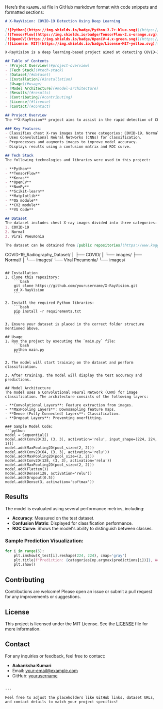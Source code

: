 Here’s the `README.md` file in GitHub markdown format with code snippets and formatted sections:

```md
# X-RayVision: COVID-19 Detection Using Deep Learning

[![Python](https://img.shields.io/badge/Python-3.7+-blue.svg)](https://www.python.org/)
[![TensorFlow](https://img.shields.io/badge/TensorFlow-2.x-orange.svg)](https://www.tensorflow.org/)
[![OpenCV](https://img.shields.io/badge/OpenCV-4.x-green.svg)](https://opencv.org/)
[![License: MIT](https://img.shields.io/badge/License-MIT-yellow.svg)](https://opensource.org/licenses/MIT)

X-RayVision is a deep learning-based project aimed at detecting COVID-19 from chest X-ray images. It leverages Convolutional Neural Networks (CNNs) to classify X-rays into three categories: COVID-19, Normal, and Viral Pneumonia. The project showcases the power of AI in medical diagnostics, particularly during the COVID-19 pandemic.

## Table of Contents
- [Project Overview](#project-overview)
- [Tech Stack](#tech-stack)
- [Dataset](#dataset)
- [Installation](#installation)
- [Usage](#usage)
- [Model Architecture](#model-architecture)
- [Results](#results)
- [Contributing](#contributing)
- [License](#license)
- [Contact](#contact)

## Project Overview
The **X-RayVision** project aims to assist in the rapid detection of COVID-19 using chest X-ray images. The system is designed to classify X-rays into three distinct categories: COVID-19, Normal, and Viral Pneumonia. This tool can support healthcare workers by automating the diagnostic process.

### Key Features:
- Classifies chest X-ray images into three categories: COVID-19, Normal, and Viral Pneumonia.
- Uses Convolutional Neural Networks (CNNs) for classification.
- Preprocesses and augments images to improve model accuracy.
- Displays results using a confusion matrix and ROC curve.

## Tech Stack
The following technologies and libraries were used in this project:

- **Python**  
- **TensorFlow**  
- **Keras**  
- **OpenCV**  
- **NumPy**  
- **Scikit-learn**  
- **Matplotlib**  
- **OS module**  
- **CV2 module**  
- **VS Code**

## Dataset
The dataset includes chest X-ray images divided into three categories:
1. COVID-19
2. Normal
3. Viral Pneumonia

The dataset can be obtained from [public repositories](https://www.kaggle.com/datasets) and organized in the following directory structure:

```
COVID-19_Radiography_Dataset/
│
├── COVID/
│   └── images/
├── Normal/
│   └── images/
└── Viral Pneumonia/
    └── images/
```

## Installation
1. Clone this repository:
    ```bash
    git clone https://github.com/yourusername/X-RayVision.git
    cd X-RayVision
    ```

2. Install the required Python libraries:
    ```bash
    pip install -r requirements.txt
    ```

3. Ensure your dataset is placed in the correct folder structure mentioned above.

## Usage
1. Run the project by executing the `main.py` file:
    ```bash
    python main.py
    ```

2. The model will start training on the dataset and perform classification.

3. After training, the model will display the test accuracy and predictions.

## Model Architecture
The model uses a Convolutional Neural Network (CNN) for image classification. The architecture consists of the following layers:

- **Convolutional Layers**: Feature extraction from images.
- **MaxPooling Layers**: Downsampling feature maps.
- **Dense (Fully Connected) Layers**: Classification.
- **Dropout Layers**: Preventing overfitting.

### Sample Model Code:
```python
model = Sequential()
model.add(Conv2D(32, (3, 3), activation='relu', input_shape=(224, 224, 1)))
model.add(MaxPooling2D(pool_size=(2, 2)))
model.add(Conv2D(64, (3, 3), activation='relu'))
model.add(MaxPooling2D(pool_size=(2, 2)))
model.add(Conv2D(128, (3, 3), activation='relu'))
model.add(MaxPooling2D(pool_size=(2, 2)))
model.add(Flatten())
model.add(Dense(128, activation='relu'))
model.add(Dropout(0.5))
model.add(Dense(3, activation='softmax'))
```

## Results
The model is evaluated using several performance metrics, including:

- **Accuracy**: Measured on the test dataset.
- **Confusion Matrix**: Displayed for classification performance.
- **ROC Curve**: Shows the model's ability to distinguish between classes.

### Sample Prediction Visualization:
```python
for i in range(5):
    plt.imshow(X_test[i].reshape(224, 224), cmap='gray')
    plt.title(f"Prediction: {categories[np.argmax(predictions[i])]}, Actual: {categories[np.argmax(y_test[i])]}")
    plt.show()
```

## Contributing
Contributions are welcome! Please open an issue or submit a pull request for any improvements or suggestions.

## License
This project is licensed under the MIT License. See the [LICENSE](LICENSE) file for more information.

## Contact
For any inquiries or feedback, feel free to contact:

- **Aakanksha Kumari**  
- Email: [your-email@example.com](mailto:your-email@example.com)  
- GitHub: [yourusername](https://github.com/yourusername)

```

---

Feel free to adjust the placeholders like GitHub links, dataset URLs, and contact details to match your project specifics!
